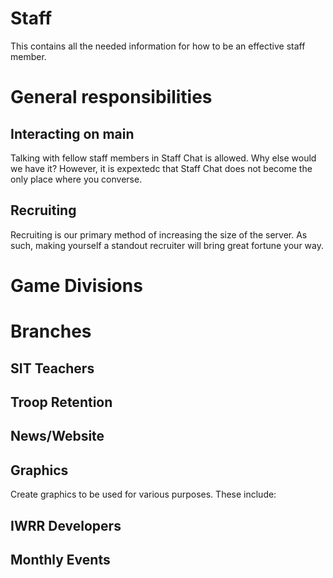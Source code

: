 # Staff
This contains all the needed information for how to be an effective staff member.

# General responsibilities
## Interacting on main
Talking with fellow staff members in Staff Chat is allowed. Why else would we have it? However, it is expextedc that Staff Chat does not become the only place where you converse.

## Recruiting
Recruiting is our primary method of increasing the size of the server. As such, making yourself a standout recruiter will bring great fortune your way.

# Game Divisions

# Branches

## SIT Teachers

## Troop Retention

## News/Website

## Graphics
Create graphics to be used for various purposes. These include:

## IWRR Developers

## Monthly Events


